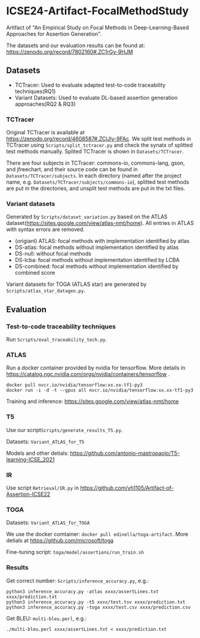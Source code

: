 # ICSE24-Artifact-FocalMethodStudy
Artifact of "An Empirical Study on Focal Methods in Deep-Learning-Based Approaches for Assertion Generation".

The datasets and our evaluation results can be found at:
https://zenodo.org/record/7802160#.ZC1rGy-9HJM


## Datasets
- TCTracer: Used to evaluate adapted test-to-code traceability techniques(RQ1)
- Variant Datasets: Used to evaluate DL-based assertion generation approaches(RQ2 & RQ3)

### TCTracer
Original TCTracer is available at https://zenodo.org/record/4608587#.ZClJly-9FAc. We split test methods in TCTracer using ```Scripts/split_tctracer.py``` and check the synatx of splitted test methods manually. Splited TCTracer is shown in ```Datasets/TCTracer```.

There are four subjects in TCTracer: commons-io, commons-lang, gson, and jfreechart, and their source code can be found in ```Datasets/TCTracer/subjects```. In each directory (named after the project name, e.g. ```Datasets/TCTracer/subjects/commons-io```), splitted test methods are put in the directories, and unsplit test methods are put in the txt files.

### Variant datasets
Generated by ```Scripts/dataset_variation.py``` based on the ATLAS dataset(https://sites.google.com/view/atlas-nmt/home). All entries in ATLAS with syntax errors are removed.

- (origianl) ATLAS: focal methods with implementation identified by atlas
- DS-atlas: focal methods without implementation identified by atlas
- DS-null: without focal methods 
- DS-lcba: focal methods without implementation identified by LCBA
- DS-combined: focal methods without implementation identified by combined score

Variant datasets for TOGA (ATLAS star) are generated by ```Scripts/atlas_star_datagen.py```.


## Evaluation
### Test-to-code traceability techniques
Run  ```Scripts/eval_traceability_tech.py```.

### ATLAS
Run a docker container provided by nvidia for tensorflow. More details in https://catalog.ngc.nvidia.com/orgs/nvidia/containers/tensorflow .
```
docker pull nvcr.io/nvidia/tensorflow:xx.xx-tf1-py3
docker run -i -d -t --gpus all nvcr.io/nvidia/tensorflow:xx.xx-tf1-py3
```

Training and inference: https://sites.google.com/view/atlas-nmt/home


### T5
Use our script```Scripts/generate_results_T5.py```.

Datasets: ```Variant_ATLAS_for_T5```

Models and other detials: https://github.com/antonio-mastropaolo/T5-learning-ICSE_2021

### IR
Use script ```Retrieval/IR.py``` in https://github.com/yh1105/Artifact-of-Assertion-ICSE22

### TOGA
Datasets: ```Variant_ATLAS_for_TOGA```

We use the docker comtainer: ```docker pull edinella/toga-artifact```. More detials at https://github.com/microsoft/toga

Fine-tuning script: ```toga/model/assertions/run_train.sh```

### Results
Get correct number: ```Scripts/inference_accuracy.py```, 
e.g.:
```
python3 inference_accuracy.py -atlas xxxx/assertLines.txt xxxx/prediction.txt
python3 inference_accuracy.py -t5 xxxx/test.tsv xxxx/prediction.txt
python3 inference_accuracy.py -toga xxxx/test.csv xxxx/prediction.csv
```

Get BLEU: ```multi-bleu.perl```, 
e.g.:
```
./multi-bleu.perl xxxx/assertLines.txt < xxxx/prediction.txt
```